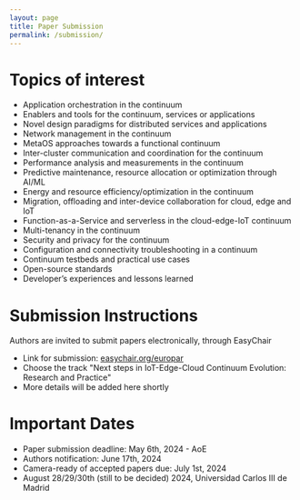 ```yaml
---
layout: page
title: Paper Submission
permalink: /submission/
---
```



# Topics of interest

* Application orchestration in the continuum
* Enablers and tools for the continuum, services or applications
* Novel design paradigms for distributed services and applications
* Network management in the continuum
* MetaOS approaches towards a functional continuum
* Inter-cluster communication and coordination for the continuum
* Performance analysis and measurements in the continuum
* Predictive maintenance, resource allocation or optimization through AI/ML
* Energy and resource efficiency/optimization in the continuum
* Migration, offloading and inter-device collaboration for cloud, edge and IoT
* Function-as-a-Service and serverless in the cloud-edge-IoT continuum
* Multi-tenancy in the continuum
* Security and privacy for the continuum
* Configuration and connectivity troubleshooting in a continuum
* Continuum testbeds and practical use cases
* Open-source standards
* Developer’s experiences and lessons learned

# Submission Instructions

Authors are invited to submit papers electronically, through EasyChair

* Link for submission: [easychair.org/europar](https://easychair.org/conferences/?conf=europar24-ws-phd-poster-whpc)
* Choose the track "Next steps in IoT-Edge-Cloud Continuum Evolution: Research and Practice"
* More details will be added here shortly

# Important Dates

* Paper submission deadline: May 6th, 2024  - AoE
* Authors notification: June 17th, 2024
* Camera-ready of accepted papers due: July 1st, 2024
* August 28/29/30th (still to be decided) 2024, Universidad Carlos III de Madrid
